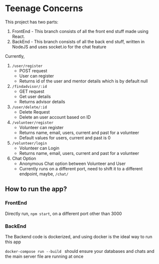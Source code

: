# Teenage Concerns

This project has two parts:
1. FrontEnd - This branch consists of all the front end stuff made using React.
2. BackEnd - This branch consists of all the back end stuff, written in NodeJS and uses socket.io for the chat feature

Currently, 
1. `/user/register` 
    - POST request    
    - User can register
    - Returns id of the user and mentor details which is by default null
2. `/findadvisor/:id` 
    - GET request
    - Get user details
    - Returns advisor details
3. `/user/delete/:id`
    - Delete Request
    - Delete an user account based on ID
4. `/volunteer/register` 
    - Volunteer can register
    - Returns name, email, users, current and past for a volunteer
    - Default values for users, current and past is 0
5. `/volunteer/login` 
    - Volunteer can Login
    - Returns name, email, users, current and past for a volunteer
6. Chat Option
    - Anonymous Chat option between Volunteer and User
    - Currently runs on a different port, need to shift it to a different endpoint, maybe, `/chat/ `

## How to run the app?

### FrontEnd
Directly run, `npm start`, on a different port other than 3000

### BackEnd
The Backend code is dockerized, and using docker is the ideal way to run this app

`docker-compose run --build ` should ensure your databases and chats and the main server file are running at once